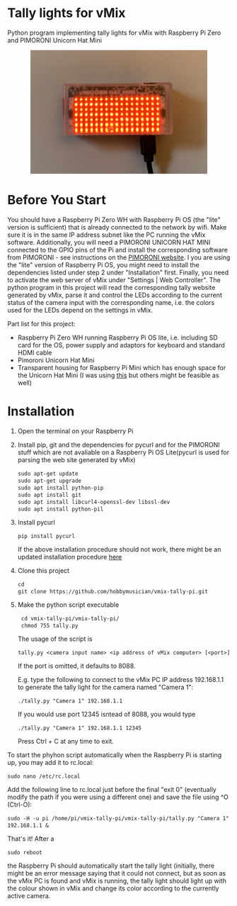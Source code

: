 # Tally lights for vMix

Python program implementing tally lights for vMix with Raspberry Pi Zero and PIMORONI Unicorn Hat Mini
<p align="center"><img src="https://github.com/hobbymusician/vmix-tally-pi/blob/main/TALLYPI.jpg" width="400"></p>

# Before You Start

You should have a Raspberry Pi Zero WH with Raspberry Pi OS (the "lite" version is sufficient) that is already connected to the network by wifi. Make sure it is in the same IP address subnet like the PC running the vMix software.
Additionally, you will need a PIMORONI UNICORN HAT MINI connected to the GPIO pins of the Pi and install the corresponding software from PIMORONI - see instructions on the [PIMORONI website](https://learn.pimoroni.com/tutorial/hel/getting-started-with-unicorn-hat-mini). I you are using the "lite" version of Raspberry Pi OS, you might need to install the dependencies listed under step 2 under "Installation" first.
Finally, you need to activate the web server of vMix under "Settings | Web Controller". 
The python program in this project will read the corresponding tally website generated by vMix, parse it and control the LEDs according to the current status of the camera input with the corresponding name, i.e. the colors used for the LEDs depend on the settings in vMix.

Part list for this project:
- Raspberry Pi Zero WH running Raspberry Pi OS lite, i.e. including SD card for the OS, power supply and adaptors for keyboard and standard HDMI cable
- Pimoroni Unicorn Hat Mini
- Transparent housing for Raspberry Pi Mini which has enough space for the Unicorn Hat Mini (I was using [this](https://www.amazon.de/gp/product/B07DHCC5NY/ref=ppx_od_dt_b_asin_title_s00?ie=UTF8&psc=1) but others might be feasible as well)

# Installation

1. Open the terminal on your Raspberry Pi
2. Install pip, git and the dependencies for pycurl and for the PIMORONI stuff which are not avaliable on a Raspberry Pi OS Lite(pycurl is used for parsing the web site generated by vMix)
    ```
    sudo apt-get update
    sudo apt-get upgrade
    sudo apt install python-pip
    sudo apt install git
    sudo apt install libcurl4-openssl-dev libssl-dev
    sudo apt install python-pil
    ```
3. Install pycurl
    ```
    pip install pycurl
    ```
    If the above installation procedure should not work, there might be an updated installation procedure [here](http://pycurl.io/docs/latest/install.html#install)
4. Clone this project

    ```
    cd
    git clone https://github.com/hobbymusician/vmix-tally-pi.git
    ```
5. Make the python script executable
   ```
    cd vmix-tally-pi/vmix-tally-pi/
    chmod 755 tally.py
    ```
    The usage of the script is
    ```
    tally.py <camera input name> <ip address of vMix computer> [<port>] 
    ```
    If the port is omitted, it defaults to 8088.
    
    E.g. type the following to connect to the vMix PC IP address 192.168.1.1 to generate the tally light for the camera named "Camera 1":
    ```
    ./tally.py "Camera 1" 192.168.1.1
    ```
    If you would use port 12345 isntead of 8088, you would type
    ```
    ./tally.py "Camera 1" 192.168.1.1 12345
    ```
    Press Ctrl + C at any time to exit.

To start the phyhon script automatically when the Raspberry Pi is starting up, you may add it to rc.local:
```
sudo nano /etc/rc.local
```
Add the following line to rc.local just before the final "exit 0" (eventually modify the path if you were using a different one) and save the file using ^O (Ctrl-O):
```
sudo -H -u pi /home/pi/vmix-tally-pi/vmix-tally-pi/tally.py "Camera 1" 192.168.1.1 &
```
That's it!
After a
```
sudo reboot
```
the Raspberry Pi should automatically start the tally light (initially, there might be an error message saying that it could not connect, but as soon as the vMix PC is found and vMix is running, the tally light should light up with the colour shown in vMix and change its color according to the currently active camera.
